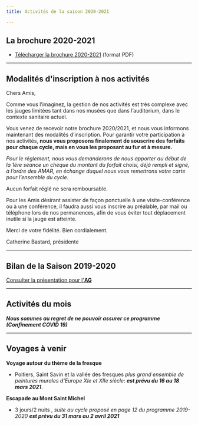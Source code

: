 ```yaml
---
title: Activités de la saison 2020-2021

---
```

## La brochure 2020-2021

* [Télécharger la brochure 2020-2021](/fichiers/plaquette-2020-2021.pdf) (format PDF)

***

## Modalités d'inscription à nos activités

Chers Amis,

Comme vous l’imaginez, la gestion de nos activités est très complexe avec les jauges limitées tant dans nos musées que dans l’auditorium, dans le contexte sanitaire actuel.

Vous venez de recevoir notre brochure 2020/2021, et nous vous informons maintenant des modalités d’inscription. Pour garantir votre participation à nos activités, **nous vous proposons finalement de souscrire des forfaits pour chaque cycle, mais en vous les proposant au fur et à mesure.**

_Pour le règlement, nous vous demanderons de nous apporter au début de la 1ère séance un chèque du montant du forfait choisi, déjà rempli et signé, à l’ordre des AMAR, en échange duquel nous vous remettrons votre carte pour l’ensemble du cycle._

Aucun forfait réglé ne sera remboursable.

Pour les Amis désirant assister de façon ponctuelle à une visite-conférence ou à une conférence, il faudra aussi vous inscrire au préalable, par mail ou téléphone lors de nos permanences, afin de vous éviter tout déplacement inutile si la jauge est atteinte.

Merci de votre fidélité. Bien cordialement.

Catherine Bastard, présidente

***

## Bilan de la Saison 2019-2020

[Consulter la présentation pour l'**AG**](/fichiers/_activites-2020-v3.pdf)

***

## Activités du mois

**_Nous sommes au regret de ne pouvoir assurer ce programme (Confinement COVID 19)_**

***

## Voyages à venir

**Voyage autour du thème de la fresque**

* Poitiers, Saint Savin et la vallée des fresques _plus grand ensemble de peintures murales d’Europe  XIe et XIIe siècle_:  **_est prévu du 16 au 18 mars 2021_**.

**Escapade au Mont Saint Michel**

* 3 jours/2 nuits , _suite au cycle proposé en page 12 du programme 2019-2020 **est prévu  du 31 mars au 2 avril 2021**_